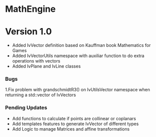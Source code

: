 # MathEngine

# Version 1.0

* Added IvVector definition based on Kauffman book Mathematics for Games
* Added IvVectorUtils namespace with auxiliar function to do extra operations with vectors
* Added IvPlane and IvLine classes

### Bugs

1.Fix problem with grandschmidtR3() on IvUtilsVector namespace when returning a std::vector of IvVectors

### Pending Updates

* Add functions to calculate if points are collinear or coplanars
* Add templates features to generate IvVector of different types
* Add Logic to manage Matrices and affine transformations